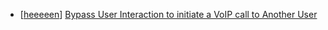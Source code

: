 * [[heeeeen](https://hackerone.com/heeeeen)] [Bypass User Interaction to initiate a VoIP call to Another User](https://hackerone.com/reports/386144)
